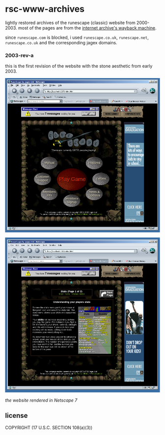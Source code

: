 # rsc-www-archives

lightly restored archives of the runescape (classic) website from 2000-2003.
most of the pages are from the 
[internet archive's wayback machine](http://web.archive.org).

since `runescape.com` is blocked, i used `runescape.co.uk`, `runescape.net`,
`runescape.co.uk` and the corresponding jagex domains.

### 2003-rev-a

this is the first revision of the website with the stone aesthetic from early
2003.

![](./screenshots/2003-rev-a-homepage.png?raw=true)

![](./screenshots/2003-rev-a-stats.png?raw=true)

*the website rendered in Netscape 7*

## license
COPYRIGHT (17 U.S.C. SECTION 108(a)(3))